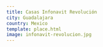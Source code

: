 ```yaml
---
title: Casas Infonavit Revolución
city: Guadalajara
country: Mexico
template: place.html
image: infonavit-revolucion.jpg
---
```

